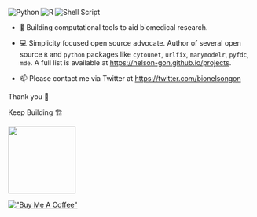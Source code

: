 

![Python](https://img.shields.io/badge/-Python-000?&logo=Python)
![R](https://img.shields.io/badge/-R-000?&logo=r&logoColor=00599C)
![Shell Script](https://img.shields.io/badge/-shell_script-000?logo=gnu-bash&logoColor=white)

- 🖤  Building computational tools to aid biomedical research. 

- 💻 Simplicity focused open source advocate. Author of several open source `R` and `python` packages like `cytounet`, `urlfix`, `manymodelr`, `pyfdc`, `mde`. A full list is available at https://nelson-gon.github.io/projects.

- 📫 Please contact me via Twitter at https://twitter.com/bionelsongon  



Thank you 🖤

Keep Building 🏗

<a href="https://stackoverflow.com/users/10323798/nelsongon">
  <img height="137px" src="https://stackoverflow-card.vercel.app/?userID=10323798&theme=dracula&showBorder=false" />
</a>

[!["Buy Me A Coffee"](https://www.buymeacoffee.com/assets/img/custom_images/orange_img.png)](https://www.buymeacoffee.com/bionelsongon)

